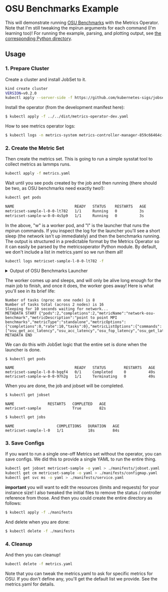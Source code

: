 # OSU Benchmarks Example

This will demonstrate running [OSU Benchmarks](https://mvapich.cse.ohio-state.edu/benchmarks/) with the Metrics Operator.
Note that I'm still tweaking the mpirun arguments for each command (I'm learning too)!
For running the example, parsing, and plotting output, see [the corresponding Python directory](../../python/network-osu-benchmark/).

## Usage

### 1. Prepare Cluster

Create a cluster and install JobSet to it.

```bash
kind create cluster
VERSION=v0.2.0
kubectl apply --server-side -f https://github.com/kubernetes-sigs/jobset/releases/download/$VERSION/manifests.yaml
```

Install the operator (from the development manifest here):

```bash
$ kubectl apply -f ../../dist/metrics-operator-dev.yaml
```

How to see metrics operator logs:

```bash
$ kubectl logs -n metrics-system metrics-controller-manager-859c66464c-7rpbw
```

### 2. Create the Metric Set

Then create the metrics set. This is going to run a simple sysstat tool to collect metrics
as lammps runs.

```bash
kubectl apply -f metrics.yaml
```

Wait until you see pods created by the job and then running (there should be two, as OSU benchmarks need exactly two!):

```bash
kubectl get pods
```
```diff
NAME                           READY   STATUS    RESTARTS   AGE
metricset-sample-l-0-0-lt782   1/1     Running   0          3s
metricset-sample-w-0-0-4s5p9   1/1     Running   0          3s
```

In the above, "w" is a worker pod, and "l" is the launcher that runs the mpirun commands.
If you inspect the log for the launcher you'll see a short sleep (the network isn't up immediately)
and then the benchmarks running. The output is structured in a predictable format by the Metrics
Operator so it can easily be parsed by the metricsoperator Python module.
By default, we don't include a list in metrics.yaml so we run them all!

```bash
kubectl logs metricset-sample-l-0-0-lt782 -f
```

<details>

<summary>Output of OSU Benchmarks Launcher</summary>

```console
Number of tasks (nproc on one node) is 8
Number of tasks total (across 2 nodes) is 16
Sleeping for 10 seconds waiting for network...
METADATA START {"pods":2,"completions":2,"metricName":"network-osu-benchmark","metricDescription":"point to point MPI benchmarks","metricType":"standalone","metricOptions":{"completions":0,"rate":10,"tasks":0},"metricListOptions":{"commands":["osu_get_acc_latency","osu_acc_latency","osu_fop_latency","osu_get_latency","osu_put_latency","osu_allreduce","osu_latency","osu_bibw","osu_bw"]}}
METADATA END
METRICS OPERATOR COLLECTION START
METRICS OPERATOR TIMEPOINT
mpirun --hostfile ./hostfile.txt --allow-run-as-root -N 2 -np 2 -map-by ppr:1:node /opt/osu-benchmark/build.openmpi/libexec/osu-micro-benchmarks/mpi/one-sided/osu_get_acc_latency
# OSU MPI_Get_accumulate latency Test v5.8
# Window creation: MPI_Win_create
# Synchronization: MPI_Win_lock/unlock
# Size          Latency (us)
1                      52.67
2                      50.36
4                      50.14
8                      48.87
16                     49.71
32                     48.98
64                     49.96
128                    48.78
256                    50.28
512                    44.27
1024                   46.65
2048                   51.04
4096                   54.27
8192                   51.89
16384                  63.45
32768                  92.55
65536                 174.83
131072                239.30
262144                397.48
524288                989.71
1048576              1656.63
2097152              2842.55
4194304              5630.91
METRICS OPERATOR TIMEPOINT
mpirun --hostfile ./hostfile.txt --allow-run-as-root -N 2 -np 2 -map-by ppr:1:node /opt/osu-benchmark/build.openmpi/libexec/osu-micro-benchmarks/mpi/one-sided/osu_acc_latency
# OSU MPI_Accumulate latency Test v5.8
# Window creation: MPI_Win_allocate
# Synchronization: MPI_Win_flush
# Size          Latency (us)
1                      25.24
2                      23.72
4                      21.61
8                      19.79
16                     20.76
32                     22.51
64                     21.24
128                    20.56
256                    19.45
512                    20.27
1024                   21.44
2048                   28.04
4096                   28.20
8192                   37.41
16384                  51.21
32768                  74.02
65536                 124.97
131072                187.47
262144                300.23
524288                584.68
1048576              1324.63
2097152              3098.60
4194304              5490.46
METRICS OPERATOR TIMEPOINT
mpirun --hostfile ./hostfile.txt --allow-run-as-root -N 2 -np 2 -map-by ppr:1:node /opt/osu-benchmark/build.openmpi/libexec/osu-micro-benchmarks/mpi/one-sided/osu_fop_latency
# OSU MPI_Fetch_and_op latency Test v5.8
# Window creation: MPI_Win_allocate
# Synchronization: MPI_Win_flush
# Size          Latency (us)
8                      33.40
METRICS OPERATOR TIMEPOINT
mpirun --hostfile ./hostfile.txt --allow-run-as-root -N 2 -np 2 -map-by ppr:1:node /opt/osu-benchmark/build.openmpi/libexec/osu-micro-benchmarks/mpi/one-sided/osu_get_latency
# OSU MPI_Get latency Test v5.8
# Window creation: MPI_Win_allocate
# Synchronization: MPI_Win_flush
# Size          Latency (us)
1                      34.70
2                      30.95
4                      32.65
8                      30.62
16                     29.24
32                     30.06
64                     31.02
128                    29.27
256                    31.05
512                    26.09
1024                   24.83
2048                   26.03
4096                   27.75
8192                   28.40
16384                  33.26
32768                  42.23
65536                  78.78
131072                 87.65
262144                100.80
524288                147.90
1048576               243.02
2097152               501.91
4194304               948.50
METRICS OPERATOR TIMEPOINT
mpirun --hostfile ./hostfile.txt --allow-run-as-root -N 2 -np 2 -map-by ppr:1:node /opt/osu-benchmark/build.openmpi/libexec/osu-micro-benchmarks/mpi/one-sided/osu_put_latency
# OSU MPI_Put Latency Test v5.8
# Window creation: MPI_Win_allocate
# Synchronization: MPI_Win_flush
# Size          Latency (us)
1                      21.26
2                      20.65
4                      23.96
8                      25.82
16                     26.27
32                     25.65
64                     24.99
128                    25.38
256                    25.25
512                    24.81
1024                   25.73
2048                   32.73
4096                   31.24
8192                   48.13
16384                  53.23
32768                  59.94
65536                 101.21
131072                114.61
262144                137.86
524288                196.58
1048576               331.81
2097152               630.59
4194304              1378.39
METRICS OPERATOR TIMEPOINT
mpirun --hostfile ./hostfile.txt --allow-run-as-root -N 2 -np 2 -map-by ppr:1:node -rank-by core /opt/osu-benchmark/build.openmpi/libexec/osu-micro-benchmarks/mpi/collective/osu_allreduce

# OSU MPI Allreduce Latency Test v5.8
# Size       Avg Latency(us)
4                      17.67
8                      15.49
16                     13.70
32                     13.10
64                     12.71
128                    12.76
256                    13.45
512                    13.72
1024                   14.43
2048                   21.85
4096                   21.35
8192                   23.97
16384                  44.40
32768                  51.14
65536                  77.59
131072                154.57
262144                224.81
524288                423.96
1048576               845.90
METRICS OPERATOR TIMEPOINT
mpirun --hostfile ./hostfile.txt --allow-run-as-root -N 2 -np 2 -map-by ppr:1:node /opt/osu-benchmark/build.openmpi/libexec/osu-micro-benchmarks/mpi/pt2pt/osu_latency
# OSU MPI Latency Test v5.8
# Size          Latency (us)
0                       9.29
1                       9.04
2                       9.38
4                       9.35
8                       9.31
16                      8.85
32                      8.91
64                      9.90
128                     9.41
256                     9.67
512                     8.69
1024                   10.16
2048                   14.38
4096                   15.40
8192                   15.47
16384                  12.44
32768                  27.44
65536                  54.52
131072                 70.90
262144                 86.34
524288                145.27
1048576               310.09
2097152               686.40
4194304              1359.87
METRICS OPERATOR TIMEPOINT
mpirun --hostfile ./hostfile.txt --allow-run-as-root -N 2 -np 2 -map-by ppr:1:node /opt/osu-benchmark/build.openmpi/libexec/osu-micro-benchmarks/mpi/pt2pt/osu_bibw
# OSU MPI Bi-Directional Bandwidth Test v5.8
# Size      Bandwidth (MB/s)
1                       0.23
2                       0.57
4                       1.10
8                       2.23
16                      4.45
32                      9.04
64                     17.76
128                    35.90
256                    70.83
512                   141.47
1024                  283.41
2048                  521.45
4096                  938.93
8192                 1583.56
16384                2445.28
32768                2558.25
65536                2116.49
131072               2778.19
262144               2784.05
524288               3770.98
1048576              3027.00
2097152              3520.72
4194304              2959.60
METRICS OPERATOR TIMEPOINT
mpirun --hostfile ./hostfile.txt --allow-run-as-root -N 2 -np 2 -map-by ppr:1:node /opt/osu-benchmark/build.openmpi/libexec/osu-micro-benchmarks/mpi/pt2pt/osu_bw

# OSU MPI Bandwidth Test v5.8
# Size      Bandwidth (MB/s)
1                       0.13
2                       0.30
4                       0.60
8                       1.32
16                      2.51
32                      5.32
64                     10.98
128                    21.22
256                    39.65
512                    79.35
1024                  168.48
2048                  289.70
4096                  432.01
8192                  838.33
16384                1767.14
32768                1895.18
65536                1872.09
131072               2845.75
262144               3915.30
524288               4842.98
1048576              5199.52
2097152              4566.23
4194304              4117.48
METRICS OPERATOR COLLECTION END
```

</details>

The worker comes up and sleeps, and will only be alive long enough for the main job to
finish, and once it does, the worker goes away! Here is what you'll see in its brief life:

```console
Number of tasks (nproc on one node) is 8
Number of tasks total (across 2 nodes) is 16
Sleeping for 10 seconds waiting for network...
METADATA START {"pods":2,"completions":2,"metricName":"network-osu-benchmark","metricDescription":"point to point MPI benchmarks","metricType":"standalone","metricOptions":{"completions":0,"rate":10,"tasks":0},"metricListOptions":{"commands":["osu_get_acc_latency","osu_acc_latency","osu_fop_latency","osu_get_latency","osu_put_latency","osu_allreduce","osu_latency","osu_bibw","osu_bw"]}}
METADATA END
```

We can do this with JobSet logic that the entire set is done when the launcher is done.

```bash
$ kubectl get pods
```
```console
NAME                           READY   STATUS        RESTARTS   AGE
metricset-sample-l-0-0-bqqf4   0/1     Completed     0          49s
metricset-sample-w-0-0-97h2g   1/1     Terminating   0          49s
```

When you are done, the job and jobset will be completed.

```bash
$ kubectl get jobset
```
```console
NAME               RESTARTS   COMPLETED   AGE
metricset-sample              True        82s
```
```bash
$ kubectl get jobs
```
```console
NAME                   COMPLETIONS   DURATION   AGE
metricset-sample-l-0   1/1           18s        84s
```

### 3. Save Configs

If you want to run a single one-off Metrics set without the operator, you can save configs. We did this to provide a single YAML to run the entire thing.

```bash
kubectl get jobset metricset-sample -o yaml > ./manifests/jobset.yaml
kubectl get cm metricset-sample -o yaml > ./manifests/configmap.yaml
kubectl get svc ms -o yaml > ./manifests/service.yaml
```

**important** you will want to edit the resources (limits and requests) for your instance size!
I also tweaked the initial files to remove the status / controller reference from those. And then you could create the entire directory as follows:

```bash
$ kubectl apply -f ./manifests
```

And delete when you are done:

```bash
$ kubectl delete -f ./manifests
```

### 4. Cleanup

And then you can cleanup!

```bash
kubectl delete -f metrics.yaml
```

Note that you can tweak the metrics.yaml to ask for specific metrics for OSU.
If you don't define any, you'll get the default list we provide. See
the metrics.yaml for details.
